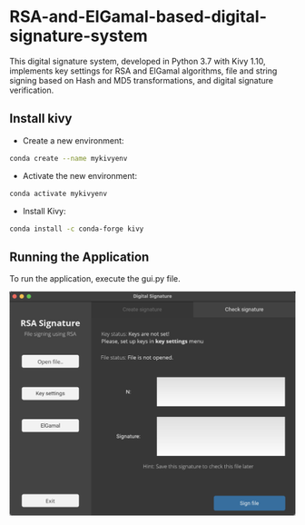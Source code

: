 # RSA-and-ElGamal-based-digital-signature-system

This digital signature system, developed in Python 3.7 with Kivy 1.10, implements key settings for RSA and ElGamal algorithms, file and string signing based on Hash and MD5 transformations, and digital signature verification.

## Install kivy 

- Create a new environment:
```bash
conda create --name mykivyenv
```

- Activate the new environment:
```bash
conda activate mykivyenv
```
- Install Kivy:
```bash
conda install -c conda-forge kivy
```

## Running the Application
To run the application, execute the gui.py file.

![Digital Signature System](https://github.com/YutongGGG/RSA-and-ElGamal-based-digital-signature-system/blob/main/picture.jpg)
